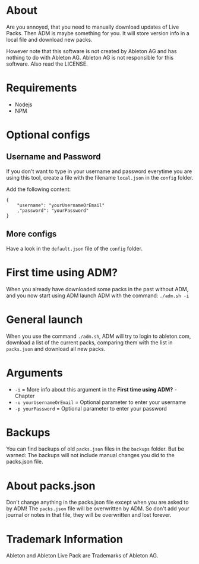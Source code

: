 # About
Are you annoyed, that you need to manually download updates of Live Packs. Then ADM is maybe something for you. It will store version info in a local file and download new packs.

However note that this software is not created by Ableton AG and has nothing to do with Ableton AG. Ableton AG is not responsible for this software. Also read the LICENSE.

# Requirements
- Nodejs
- NPM

# Optional configs
## Username and Password
If you don't want to type in your username and password everytime you are using this tool, create a file with the filename `local.json` in the `config` folder.

Add the following content:

	{
		"username": "yourUsernameOrEmail"
		,"password": "yourPassword"
	}

## More configs
Have a look in the `default.json` file of the `config` folder.

# First time using ADM?
When you already have downloaded some packs in the past without ADM, and you now start using ADM launch ADM with the command: `./adm.sh -i`

# General launch
When you use the command `./adm.sh`, ADM will try to login to ableton.com, download a list of the current packs, comparing them with the list in `packs.json` and download all new packs.

# Arguments
- `-i` = More info about this argument in the **First time using ADM?** - Chapter
- `-u yourUsernameOrEmail` = Optional parameter to enter your username
- `-p yourPassword` = Optional parameter to enter your password

# Backups
You can find backups of old `packs.json` files in the `backups` folder. But be warned: The backups will not include manual changes you did to the packs.json file.

# About packs.json
Don't change anything in the packs.json file except when you are asked to by ADM! The `packs.json` file will be overwritten by ADM. So don't add your journal or notes in that file, they will be overwritten and lost forever.

# Trademark Information
Ableton and Ableton Live Pack are Trademarks of Ableton AG.